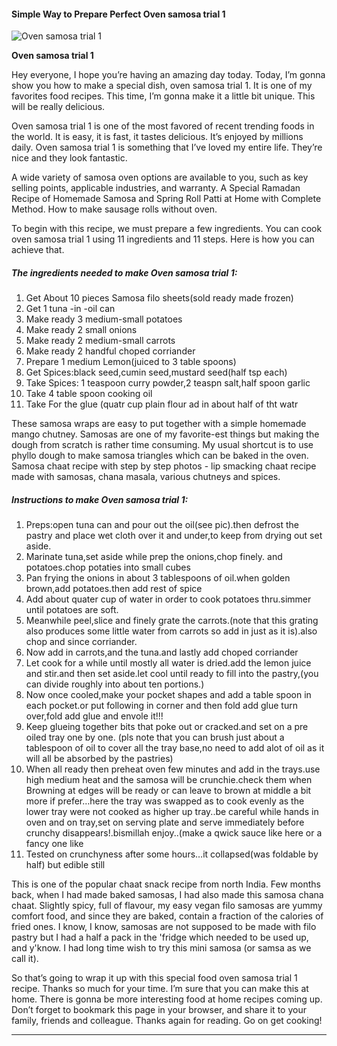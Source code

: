             

#### Simple Way to Prepare Perfect Oven samosa trial 1

![Oven samosa trial 1](https://img-global.cpcdn.com/recipes/7434d3ba5772f161/751x532cq70/oven-samosa-trial-1-recipe-main-photo.jpg)

**Oven samosa trial 1**

Hey everyone, I hope you’re having an amazing day today. Today, I’m gonna show you how to make a special dish, oven samosa trial 1. It is one of my favorites food recipes. This time, I’m gonna make it a little bit unique. This will be really delicious.

Oven samosa trial 1 is one of the most favored of recent trending foods in the world. It is easy, it is fast, it tastes delicious. It’s enjoyed by millions daily. Oven samosa trial 1 is something that I’ve loved my entire life. They’re nice and they look fantastic.

A wide variety of samosa oven options are available to you, such as key selling points, applicable industries, and warranty. A Special Ramadan Recipe of Homemade Samosa and Spring Roll Patti at Home with Complete Method. How to make sausage rolls without oven.

To begin with this recipe, we must prepare a few ingredients. You can cook oven samosa trial 1 using 11 ingredients and 11 steps. Here is how you can achieve that.

##### The ingredients needed to make Oven samosa trial 1:

1.  Get About 10 pieces Samosa filo sheets(sold ready made frozen)
2.  Get 1 tuna -in -oil can
3.  Make ready 3 medium-small potatoes
4.  Make ready 2 small onions
5.  Make ready 2 medium-small carrots
6.  Make ready 2 handful choped corriander
7.  Prepare 1 medium Lemon(juiced to 3 table spoons)
8.  Get Spices:black seed,cumin seed,mustard seed(half tsp each)
9.  Take Spices: 1 teaspoon curry powder,2 teaspn salt,half spoon garlic
10.  Take 4 table spoon cooking oil
11.  Take For the glue (quatr cup plain flour ad in about half of tht watr

These samosa wraps are easy to put together with a simple homemade mango chutney. Samosas are one of my favorite-est things but making the dough from scratch is rather time consuming. My usual shortcut is to use phyllo dough to make samosa triangles which can be baked in the oven. Samosa chaat recipe with step by step photos - lip smacking chaat recipe made with samosas, chana masala, various chutneys and spices.

##### Instructions to make Oven samosa trial 1:

1.  Preps:open tuna can and pour out the oil(see pic).then defrost the pastry and place wet cloth over it and under,to keep from drying out set aside.
2.  Marinate tuna,set aside while prep the onions,chop finely. and potatoes.chop potaties into small cubes
3.  Pan frying the onions in about 3 tablespoons of oil.when golden brown,add potatoes.then add rest of spice
4.  Add about quater cup of water in order to cook potatoes thru.simmer until potatoes are soft.
5.  Meanwhile peel,slice and finely grate the carrots.(note that this grating also produces some little water from carrots so add in just as it is).also chop and since corriander.
6.  Now add in carrots,and the tuna.and lastly add choped corriander
7.  Let cook for a while until mostly all water is dried.add the lemon juice and stir.and then set aside.let cool until ready to fill into the pastry,(you can divide roughly into about ten portions.)
8.  Now once cooled,make your pocket shapes and add a table spoon in each pocket.or put following in corner and then fold add glue turn over,fold add glue and envole it!!!
9.  Keep glueing together bits that poke out or cracked.and set on a pre oiled tray one by one. (pls note that you can brush just about a tablespoon of oil to cover all the tray base,no need to add alot of oil as it will all be absorbed by the pastries)
10.  When all ready then preheat oven few minutes and add in the trays.use high medium heat and the samosa will be crunchie.check them when Browning at edges will be ready or can leave to brown at middle a bit more if prefer…here the tray was swapped as to cook evenly as the lower tray were not cooked as higher up tray..be careful while hands in oven and on tray,set on serving plate and serve immediately before crunchy disappears!.bismillah enjoy..(make a qwick sauce like here or a fancy one like
11.  Tested on crunchyness after some hours…it collapsed(was foldable by half) but edible still

This is one of the popular chaat snack recipe from north India. Few months back, when I had made baked samosas, I had also made this samosa chana chaat. Slightly spicy, full of flavour, my easy vegan filo samosas are yummy comfort food, and since they are baked, contain a fraction of the calories of fried ones. I know, I know, samosas are not supposed to be made with filo pastry but I had a half a pack in the 'fridge which needed to be used up, and y'know. I had long time wish to try this mini samosa (or samsa as we call it).

So that’s going to wrap it up with this special food oven samosa trial 1 recipe. Thanks so much for your time. I’m sure that you can make this at home. There is gonna be more interesting food at home recipes coming up. Don’t forget to bookmark this page in your browser, and share it to your family, friends and colleague. Thanks again for reading. Go on get cooking!

* * *